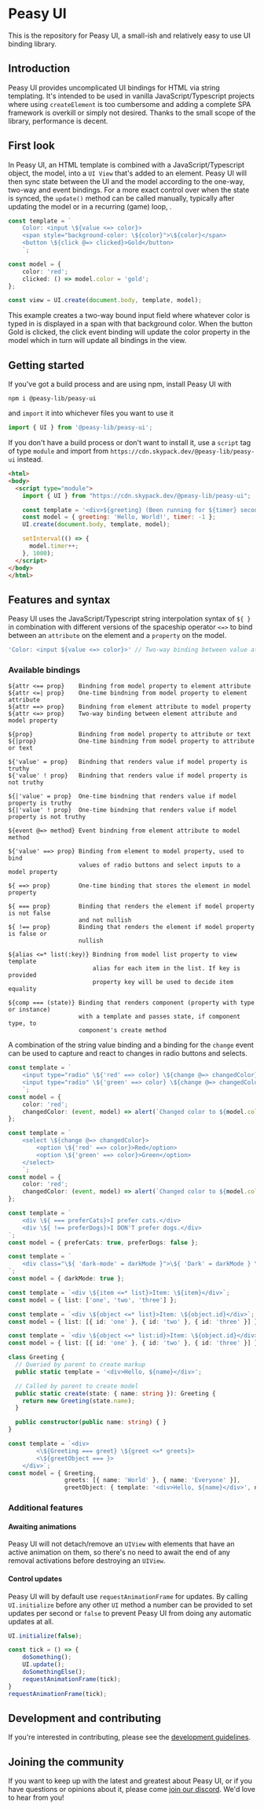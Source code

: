 # Peasy UI

This is the repository for Peasy UI, a small-ish and relatively easy to use UI binding library.

## Introduction

Peasy UI provides uncomplicated UI bindings for HTML via string templating. It's intended to be used in vanilla JavaScript/Typescript projects where using `createElement` is too cumbersome and adding a complete SPA framework is overkill or simply not desired. Thanks to the small scope of the library, performance is decent.

## First look

In Peasy UI, an HTML template is combined with a JavaScript/Typescript object, the model, into a `UI View` that's added to an element. Peasy UI will then sync state between the UI and the model according to the one-way, two-way and event bindings. For a more exact control over when the state is synced, the `update()` method can be called manually, typically after updating the model or in a recurring (game) loop, .

```ts
const template = `
    Color: <input \${value <=> color}>
    <span style="background-color: \${color}">\${color}</span>
    <button \${click @=> clicked}>Gold</button>
    `;

const model = {
    color: 'red';
    clicked: () => model.color = 'gold';
};

const view = UI.create(document.body, template, model);
```
This example creates a two-way bound input field where whatever color is typed in is displayed in a span with that background color. When the button Gold is clicked, the click event binding will update the color property in the model which in turn will update all bindings in the view.

## Getting started

If you've got a build process and are using npm, install Peasy UI with

    npm i @peasy-lib/peasy-ui

and `import` it into whichever files you want to use it

```ts
import { UI } from '@peasy-lib/peasy-ui';
```

If you don't have a build process or don't want to install it, use a `script` tag of type `module` and import from `https://cdn.skypack.dev/@peasy-lib/peasy-ui` instead.

```html
<html>
<body>
  <script type="module">
    import { UI } from "https://cdn.skypack.dev/@peasy-lib/peasy-ui";

    const template = '<div>${greeting} (Been running for ${timer} seconds.)</div>';
    const model = { greeting: 'Hello, World!', timer: -1 };
    UI.create(document.body, template, model);

    setInterval(() => {
      model.timer++;
    }, 1000);
  </script>
</body>
</html>
```

## Features and syntax

Peasy UI uses the JavaScript/Typescript string interpolation syntax of `${ }` in combination with different versions of the spaceship operator `<=>` to bind between an `attribute` on the element and a `property` on the model.

```ts
'Color: <input ${value <=> color}>' // Two-way binding between value attribute and color property
```
### Available bindings

    ${attr <== prop}    Bindning from model property to element attribute
    ${attr <=| prop}    One-time bindning from model property to element attribute
    ${attr ==> prop}    Bindning from element attribute to model property
    ${attr <=> prop}    Two-way binding between element attribute and model property

    ${prop}             Bindning from model property to attribute or text
    ${|prop}            One-time bindning from model property to attribute or text

    ${'value' = prop}   Bindning that renders value if model property is truthy
    ${'value' ! prop}   Bindning that renders value if model property is not truthy

    ${|'value' = prop}  One-time bindning that renders value if model property is truthy
    ${|'value' ! prop}  One-time bindning that renders value if model property is not truthy

    ${event @=> method} Event bindning from element attribute to model method

    ${'value' ==> prop} Binding from element to model property, used to bind
                        values of radio buttons and select inputs to a model property

    ${ ==> prop}        One-time binding that stores the element in model property

    ${ === prop}        Binding that renders the element if model property is not false
                        and not nullish
    ${ !== prop}        Binding that renders the element if model property is false or
                        nullish

    ${alias <=* list(:key)} Bindning from model list property to view template
                            alias for each item in the list. If key is provided
                            property key will be used to decide item equality

    ${comp === (state)} Binding that renders component (property with type or instance)
                        with a template and passes state, if component type, to
                        component's create method

A combination of the string value binding and a binding for the `change` event can be used to capture and react to changes in radio buttons and selects.

```ts
const template = `
    <input type="radio" \${'red' ==> color} \${change @=> changedColor}> Red
    <input type="radio" \${'green' ==> color} \${change @=> changedColor}> Green
    `;
const model = {
    color: 'red';
    changedColor: (event, model) => alert(`Changed color to ${model.color}.`),
};
```

```ts
const template = `
    <select \${change @=> changedColor}>
        <option \${'red' ==> color}>Red</option>
        <option \${'green' ==> color}>Green</option>
    </select>
    `;
const model = {
    color: 'red';
    changedColor: (event, model) => alert(`Changed color to ${model.color}.`),
};
```

```ts
const template = `
    <div \${ === preferCats}>I prefer cats.</div>
    <div \${ !== preferDogs}>I DON'T prefer dogs.</div>
`;
const model = { preferCats: true, preferDogs: false };
```

```ts
const template = `
    <div class="\${ 'dark-mode' = darkMode }">\${ 'Dark' = darkMode } \${ 'Light' ! darkMode } mode</div>
`;
const model = { darkMode: true };
```

```ts
const template = `<div \${item <=* list}>Item: \${item}</div>`;
const model = { list: ['one', 'two', 'three'] };
```

```ts
const template = `<div \${object <=* list}>Item: \${object.id}</div>`;
const model = { list: [{ id: 'one' }, { id: 'two' }, { id: 'three' }] };
```

```ts
const template = `<div \${object <=* list:id}>Item: \${object.id}</div>`;
const model = { list: [{ id: 'one' }, { id: 'two' }, { id: 'three' }] };
```

```ts
class Greeting {
  // Queried by parent to create markup
  public static template = '<div>Hello, ${name}</div>';

  // Called by parent to create model
  public static create(state: { name: string }): Greeting {
    return new Greeting(state.name);
  }

  public constructor(public name: string) { }
}

const template = `<div>
        <\${Greeting === greet} \${greet <=* greets}>
        <\${greetObject === }>
    </div>`;
const model = { Greeting,
                greets: [{ name: 'World' }, { name: 'Everyone' }],
                greetObject: { template: '<div>Hello, ${name}</div>', name: 'Someone' } };
```

### Additional features

#### Awaiting animations

Peasy UI will not detach/remove an `UIView` with elements that have an active animation on them, so there's no need to await the end of any removal activations before destroying an `UIView`.

#### Control updates

Peasy UI will by default use `requestAnimationFrame` for updates. By calling `UI.initialize` before any other `UI` method a number can be provided to set updates per second or `false` to prevent Peasy UI from doing any automatic updates at all.

```ts
UI.initialize(false);

const tick = () => {
    doSomething();
    UI.update();
    doSomethingElse();
    requestAnimationFrame(tick);
}
requestAnimationFrame(tick);
```

## Development and contributing

If you're interested in contributing, please see the [development guidelines](DEVELOPMENT.md).

## Joining the community

If you want to keep up with the latest and greatest about Peasy UI, or if you have questions or opinions about it, please come [join our discord](https://discord.gg/CDWn6Uq7). We'd love to hear from you!
